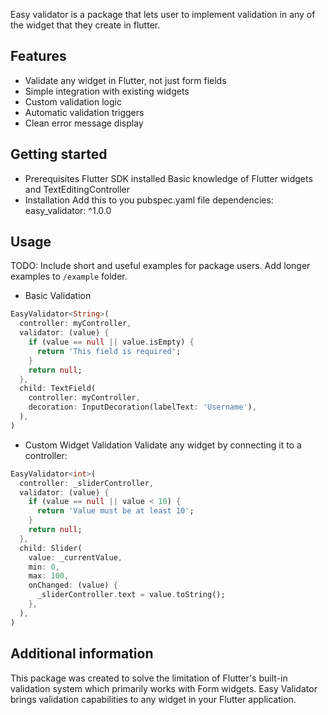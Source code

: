 <!--
This README describes the package. If you publish this package to pub.dev,
this README's contents appear on the landing page for your package.

For information about how to write a good package README, see the guide for
[writing package pages](https://dart.dev/guides/libraries/writing-package-pages).

For general information about developing packages, see the Dart guide for
[creating packages](https://dart.dev/guides/libraries/create-library-packages)
and the Flutter guide for
[developing packages and plugins](https://flutter.dev/developing-packages).
-->

Easy validator is a package that lets user to implement validation in any of the widget
that they create in flutter.

## Features

* Validate any widget in Flutter, not just form fields
* Simple integration with existing widgets
* Custom validation logic
* Automatic validation triggers
* Clean error message display

## Getting started

* Prerequisites
    Flutter SDK installed
    Basic knowledge of Flutter widgets and TextEditingController
* Installation
    Add this to you pubspec.yaml file
    dependencies:
        easy_validator: ^1.0.0

## Usage

TODO: Include short and useful examples for package users. Add longer examples
to `/example` folder.

* Basic Validation
```dart
EasyValidator<String>(
  controller: myController,
  validator: (value) {
    if (value == null || value.isEmpty) {
      return 'This field is required';
    }
    return null;
  },
  child: TextField(
    controller: myController,
    decoration: InputDecoration(labelText: 'Username'),
  ),
)
```

* Custom Widget Validation
    Validate any widget by connecting it to a controller:
```dart
EasyValidator<int>(
  controller: _sliderController,
  validator: (value) {
    if (value == null || value < 10) {
      return 'Value must be at least 10';
    }
    return null;
  },
  child: Slider(
    value: _currentValue,
    min: 0,
    max: 100,
    onChanged: (value) {
      _sliderController.text = value.toString();
    },
  ),
)
```

## Additional information

This package was created to solve the limitation of Flutter's built-in validation system which primarily works with Form widgets. Easy Validator brings validation capabilities to any widget in your Flutter application.
